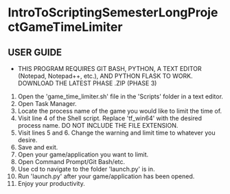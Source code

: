 # IntroToScriptingSemesterLongProjectGameTimeLimiter
USER GUIDE
------------------------------------------------

* THIS PROGRAM REQUIRES GIT BASH, PYTHON, A TEXT EDITOR (Notepad, Notepad++, etc.), AND PYTHON FLASK TO WORK. DOWNLOAD THE LATEST PHASE .ZIP (PHASE 3)

1. Open the 'game_time_limiter.sh' file in the 'Scripts' folder in a text editor.
2. Open Task Manager.
3. Locate the process name of the game you would like to limit the time of.
4. Visit line 4 of the Shell script. Replace 'tf_win64' with the desired process name. DO NOT INCLUDE THE FILE EXTENSION.
5. Visit lines 5 and 6. Change the warning and limit time to whatever you desire.
6. Save and exit.
7. Open your game/application you want to limit.
8. Open Command Prompt/Git Bash/etc.
9. Use cd to navigate to the folder 'launch.py' is in.
10. Run 'launch.py' after your game/application has been opened.
11. Enjoy your productivity.

